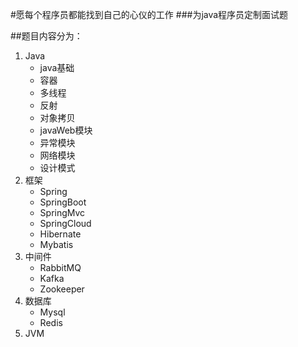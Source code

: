 #愿每个程序员都能找到自己的心仪的工作
###为java程序员定制面试题

##题目内容分为：
1. Java
   - java基础
   - 容器
   - 多线程
   - 反射
   - 对象拷贝
   - javaWeb模块
   - 异常模块
   - 网络模块
   - 设计模式
2. 框架
   - Spring
   - SpringBoot
   - SpringMvc
   - SpringCloud
   - Hibernate
   - Mybatis
3. 中间件
   - RabbitMQ
   - Kafka
   - Zookeeper
4. 数据库
   - Mysql
   - Redis
5. JVM

